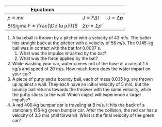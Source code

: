 
| Equations |  |  |
|--|--|--|
| $p\equiv mv$ | $J \equiv F\Delta t$ | $J=\Delta p$ 
| $\Sigma F = \frac{\Delta p}{t}$ | $\Sigma p = \Sigma p'$ |







1. A baseball is thrown by a pitcher with a velocity of 43 m/s. The batter hits straight back at the pitcher with a velocity of 56 m/s. The 0.145-kg ball was in contact with the bat for 0.0007 s.
	1. What was the impulse imparted by the bat?
	2. What was the force applied by the bat?
2. While washing your car, water comes out of the hose at a rate of 1.5 kg/s and speed of 20 m/s.  How much force does the water impart on your car?
3. A piece of putty and a bouncy ball, each of mass 0.035 kg, are thrown up against a wall. They each have an initial velocity of 5 m/s, but the bouncy ball returns towards the thrower with the same velocity, while the putty sticks to the wall.  Which object will experience a larger impulse?
4. A red 400-kg bumper car is traveling at 8 m/s. It hits the back of a stationary 155-kg green bumper car. After the collision, the red car has a velocity of 3.3 m/s (still forward). What is the final velocity of the green car?
<!--stackedit_data:
eyJoaXN0b3J5IjpbLTU5OTk4NDUyMV19
-->